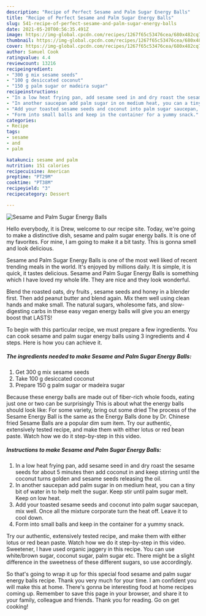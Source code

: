 ```yaml
---
description: "Recipe of Perfect Sesame and Palm Sugar Energy Balls"
title: "Recipe of Perfect Sesame and Palm Sugar Energy Balls"
slug: 541-recipe-of-perfect-sesame-and-palm-sugar-energy-balls
date: 2021-05-20T00:56:35.491Z
image: https://img-global.cpcdn.com/recipes/1267f65c53476cea/680x482cq70/sesame-and-palm-sugar-energy-balls-recipe-main-photo.jpg
thumbnail: https://img-global.cpcdn.com/recipes/1267f65c53476cea/680x482cq70/sesame-and-palm-sugar-energy-balls-recipe-main-photo.jpg
cover: https://img-global.cpcdn.com/recipes/1267f65c53476cea/680x482cq70/sesame-and-palm-sugar-energy-balls-recipe-main-photo.jpg
author: Samuel Cook
ratingvalue: 4.4
reviewcount: 13216
recipeingredient:
- "300 g mix sesame seeds"
- "100 g desiccated coconut"
- "150 g palm sugar or madeira sugar"
recipeinstructions:
- "In a low heat frying pan, add sesame seed in and dry roast the sesame seeds for about 5 minutes then add coconut in and keep stirring until the coconut turns golden and sesame seeds releasing the oil."
- "In another saucepan add palm sugar in on medium heat, you can a tiny bit of water in to help melt the sugar. Keep stir until palm sugar melt. Keep on low heat."
- "Add your toasted sesame seeds and coconut into palm sugar saucepan, mix well. Once all the mixture corporate turn the heat off. Leave it to cool down."
- "Form into small balls and keep in the container for a yummy snack."
categories:
- Recipe
tags:
- sesame
- and
- palm

katakunci: sesame and palm 
nutrition: 151 calories
recipecuisine: American
preptime: "PT29M"
cooktime: "PT38M"
recipeyield: "3"
recipecategory: Dessert

---
```



![Sesame and Palm Sugar Energy Balls](https://img-global.cpcdn.com/recipes/1267f65c53476cea/680x482cq70/sesame-and-palm-sugar-energy-balls-recipe-main-photo.jpg)

Hello everybody, it is Drew, welcome to our recipe site. Today, we're going to make a distinctive dish, sesame and palm sugar energy balls. It is one of my favorites. For mine, I am going to make it a bit tasty. This is gonna smell and look delicious.

Sesame and Palm Sugar Energy Balls is one of the most well liked of recent trending meals in the world. It's enjoyed by millions daily. It is simple, it is quick, it tastes delicious. Sesame and Palm Sugar Energy Balls is something which I have loved my whole life. They are nice and they look wonderful.

Blend the roasted oats, dry fruits , sesame seeds and honey in a blender first. Then add peanut butter and blend again. Mix them well using clean hands and make small. The natural sugars, wholesome fats, and slow-digesting carbs in these easy vegan energy balls will give you an energy boost that LASTS!


To begin with this particular recipe, we must prepare a few ingredients. You can cook sesame and palm sugar energy balls using 3 ingredients and 4 steps. Here is how you can achieve it.

<!--inarticleads1-->

##### The ingredients needed to make Sesame and Palm Sugar Energy Balls:

1. Get 300 g mix sesame seeds
1. Take 100 g desiccated coconut
1. Prepare 150 g palm sugar or madeira sugar


Because these energy balls are made out of fiber-rich whole foods, eating just one or two can be surprisingly This is about what the energy balls should look like: For some variety, bring out some dried The process of the Sesame Energy Ball is the same as the Energy Balls done by Dr. Chinese fried Sesame Balls are a popular dim sum item. Try our authentic, extensively tested recipe, and make them with either lotus or red bean paste. Watch how we do it step-by-step in this video. 

<!--inarticleads2-->

##### Instructions to make Sesame and Palm Sugar Energy Balls:

1. In a low heat frying pan, add sesame seed in and dry roast the sesame seeds for about 5 minutes then add coconut in and keep stirring until the coconut turns golden and sesame seeds releasing the oil.
1. In another saucepan add palm sugar in on medium heat, you can a tiny bit of water in to help melt the sugar. Keep stir until palm sugar melt. Keep on low heat.
1. Add your toasted sesame seeds and coconut into palm sugar saucepan, mix well. Once all the mixture corporate turn the heat off. Leave it to cool down.
1. Form into small balls and keep in the container for a yummy snack.


Try our authentic, extensively tested recipe, and make them with either lotus or red bean paste. Watch how we do it step-by-step in this video. Sweetener, I have used organic jaggery in this recipe. You can use white/brown sugar, coconut sugar, palm sugar etc. There might be a slight difference in the sweetness of these different sugars, so use accordingly. 

So that's going to wrap it up for this special food sesame and palm sugar energy balls recipe. Thank you very much for your time. I am confident you will make this at home. There's gonna be interesting food at home recipes coming up. Remember to save this page in your browser, and share it to your family, colleague and friends. Thank you for reading. Go on get cooking!
